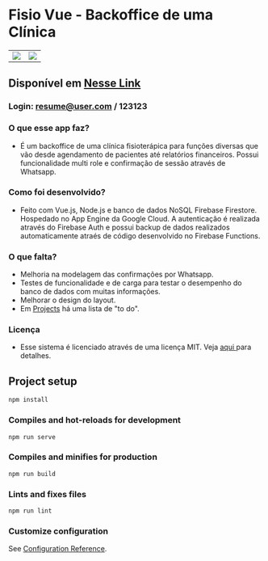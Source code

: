 
# Fisio Vue - Backoffice de uma Clínica


<table>
	<tr>
		<td>
			<img src="https://github.com/marcelorvergara/fisio-vue/blob/main/functions/calend%C3%A1rio.png"> 
		</td>
		<td>
			<img src="https://github.com/marcelorvergara/fisio-vue/blob/main/functions/relatorio.png">
		</td>
	</tr>
</table>	

## Disponível em <a href="https://fisio-app-ae.rj.r.appspot.com/">Nesse Link</a>
### Login: resume@user.com / 123123

### O que esse app faz?

- É um backoffice de uma clínica fisioterápica para funções diversas que vão desde agendamento de pacientes até relatórios financeiros. Possui funcionalidade multi role e confirmação de sessão através de Whatsapp.

### Como foi desenvolvido?

- Feito com Vue.js, Node.js e banco de dados NoSQL Firebase Firestore. Hospedado no App Engine da Google Cloud. A autenticação é realizada através do Firebase Auth e possui backup de dados realizados automaticamente atraés de código desenvolvido no Firebase Functions.

### O que falta?

- Melhoria na modelagem das confirmações por Whatsapp.
- Testes de funcionalidade e de carga para testar o desempenho do banco de dados com muitas informações.
- Melhorar o design do layout.
- Em <a href="https://github.com/marcelorvergara/fisio-vue/projects">Projects</a> há uma lista de "to do".

### Licença

- Esse sistema é licenciado através de uma licença MIT. Veja <a href=https://github.com/marcelorvergara/fisio-vue/blob/main/LICENSE> aqui </a> para detalhes.

## Project setup
```
npm install
```

### Compiles and hot-reloads for development
```
npm run serve
```

### Compiles and minifies for production
```
npm run build
```

### Lints and fixes files
```
npm run lint
```

### Customize configuration
See [Configuration Reference](https://cli.vuejs.org/config/).

